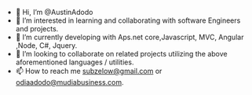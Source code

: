 - 👋 Hi, I’m @AustinAdodo
- 👀 I’m interested in learning and collaborating with software Engineers and projects.
- 🌱 I’m currently developing with Aps.net core,Javascript, MVC, Angular ,Node, C#, Jquery.
- 💞️ I’m looking to collaborate on related projects utilizing the above aforementioned languages / utilities.
- 📫 How to reach me subzelow@gmail.com or odiaadodo@mudiabusiness.com.

<!---
AustinAdodo/AustinAdodo is a ✨ special ✨ repository because its `README.md` (this file) appears on your GitHub profile.
You can click the Preview link to take a look at your changes.
--->
